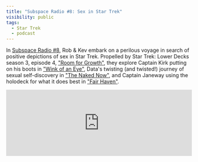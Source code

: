 ```yaml
---
title: "Subspace Radio #8: Sex in Star Trek"
visibility: public
tags:
  - Star Trek
  - podcast
---
```

In [Subspace Radio #8](https://www.subspace.fm/episodes/episode-8-sex-in-star-trek-ld-3x04-room-for-growth), Rob & Kev embark on a perilous voyage in search of positive depictions of sex in Star Trek. Propelled by Star Trek: Lower Decks season 3, episode 4, ["Room for Growth"](https://memory-alpha.fandom.com/wiki/Room_for_Growth_(episode)), they explore Captain Kirk putting on his boots in ["Wink of an Eye"](https://memory-alpha.fandom.com/wiki/Wink_of_an_Eye_(episode)), Data's twisting (and twisted!) journey of sexual self-discovery in ["The Naked Now"](https://memory-alpha.fandom.com/wiki/The_Naked_Now_(episode)), and Captain Janeway using the holodeck for what it does best in ["Fair Haven"](https://memory-alpha.fandom.com/wiki/Fair_Haven_(episode)).

<iframe width="100%" height="180" frameborder="no" scrolling="no" seamless src="https://share.transistor.fm/e/48267386"></iframe>
